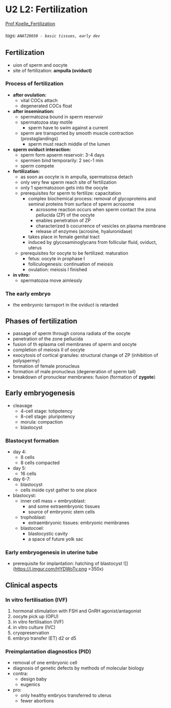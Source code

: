 # U2 L2: Fertilization
[Prof Koelle_Fertilization](https://brightspace.ucd.ie/d2l/le/content/155871/viewContent/1698693/View)
###### tags: `ANAT20030 - basic tissues, early dev`

## Fertilization
- uion of sperm and oocyte
- site of fertilization: **ampulla (oviduct)**

### Process of fertilization
- **after ovulation:**
    - vital COCs attach
    - degenerated COCs float
- **after insemination:**
    - spermatozoa bound in sperm reservoir
    - spermatozoa stay motile
        - sperm have to swim against a current
    - sperm are transported by smooth muscle contraction (prostaglandings)
        - sperm must reach middle of the lumen
- **sperm oviduct interaction:**
    - sperm form apserm reservoir: 3-4 days
    - spermien bind temporarily: 2 sec-1 min
    - sperm compete 
- **fertilization:**
    - as soon as oocyte is in ampulla, spermatozoa detach
    - only very few sperm reach site of fertilization
    - only 1 spermatozoon gets into the oocyte
    - prerequisites for sperm to fertilize: capacitation
        - complex biochemical process: removal of glycoproteins and seminal proteins from surface of sperm acrosome
            - acrosome reaction occurs when sperm contact the zona pellucida (ZP) of the oocyte
            - enables penetration of ZP
            - characterized b cocurrence of vesicles on plasma membrane
            - release of enzymes (acrosine, hyaluronidase)
        - takes place in female genital tract
        - induced by glycosaminoglycans from follicular fluid, oviduct, uterus
    - prerequisites for oocyte to be fertilized: maturation
        - fetus: oocyte in prophase I
        - folliculogenesis: continuation of meiosis
        - ovulation: meiosis I finished
- **in vitro:**
    - spermatozoa move aimlessly

### The early embryo
- the embryonic tarnsport in the oviduct is retarded

## Phases of fertilization
- passage of sperm through corona radiata of the oocyte
- penetration of the zone pellucida
- fusion of th eplasma cell membranes of sperm and oocyte
- completion of meiosis II of oocyte
- exocytosis of cortical granules: structural change of ZP (inhibition of polyspermy)
- formation of female pronucleus
- formation of male pronucleus (degeneration of sperm tail)
- breakdown of pronuclear membranes: fusion (formation of **zygote**)

## Early embryogenesis
- cleavage
    - 4-cell stage: totipotency
    - 8-cell stage: pluripotency
    - morula: compaction
    - blastocyst

### Blastocyst formation
- day 4:
    - 8 cells
    - 8 cells compacted
- day 5:
    - 16 cells
- day 6-7:
    - blastocyst
    - cells inside cyst gather to one place
- blastocyst:
    - inner cell mass = embryoblast:
        - and some extraembryonic tissues
        - source of embryonic stem cells
    - trophoblast:
        - extraembryonic tissues: embryonic membranes
    - blastocoel:
        - blastocystic cavity
        - a space of future yolk sac

### Early embryogenesis in uterine tube
- prerequisite for implantation: hatching of blastocyst
![](https://i.imgur.com/HYDWoTv.png =350x)

## Clinical aspects
### In vitro fertilisation (IVF)
1. hormonal stimulation with FSH and GnRH agonist/antagonist
2. oocyte pick up (OPU)
3. in vitro fertilisation (IVF)
4. in vitro culture (IVC)
5. cryopreservation
6. embryo transfer (ET) d2 or d5

### Preimplantation diagnostics (PID)
- removal of one embryonic cell
- diagnosis of genetic defects by methods of molecular biology
- contra:
    - design baby
    - eugenics
- pro:
    - only healthy embryos transferred to uterus
    - fewer abortions
